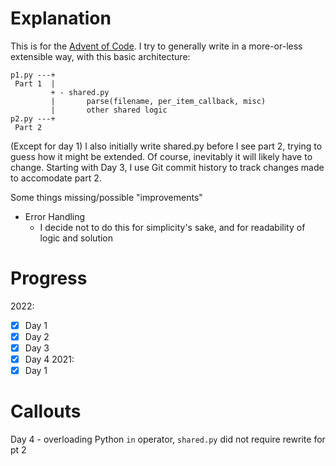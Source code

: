 # Explanation
This is for the [Advent of Code](https://adventofcode.com/2022). I try to generally write in a more-or-less extensible way, with this basic architecture:

```
p1.py ---+
 Part 1  |
         + - shared.py
         |       parse(filename, per_item_callback, misc)
         |       other shared logic
p2.py ---+
 Part 2
```
(Except for day 1)
I also initially write shared.py before I see part 2, trying to guess how
it might be extended. Of course, inevitably it will likely have to change.
Starting with Day 3, I use Git commit history to track changes made to accomodate part 2.

Some things missing/possible "improvements"
- Error Handling
  - I decide not to do this for simplicity's sake, and for readability of
    logic and solution

# Progress
2022:
- [x] Day 1
- [x] Day 2
- [x] Day 3
- [x] Day 4
2021:
- [x] Day 1

# Callouts

Day 4 - overloading Python `in` operator, `shared.py` did not require rewrite
for pt 2
